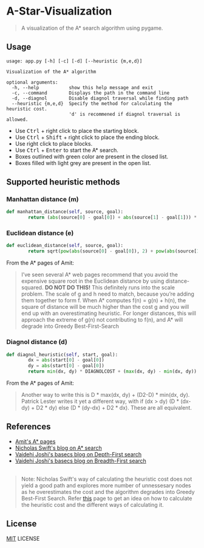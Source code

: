 # A-Star-Visualization
> A visualization of the A* search algorithm using pygame.

## Usage
```
usage: app.py [-h] [-c] [-d] [--heuristic {m,e,d}]

Visualization of the A* algorithm

optional arguments:
  -h, --help           show this help message and exit
  -c, --command        Displays the path in the command line
  -d, --diagnol        Disable diagnol traversal while finding path
  --heuristic {m,e,d}  Specify the method for calculating the heuristic cost.
                       'd' is recommened if diagnol traversal is allowed.
```

* Use <kbd>Ctrl</kbd> + right click to place the starting block.
* Use <kbd>Ctrl</kbd> + <kbd>Shift</kbd> + right click to place the ending block.
* Use right click to place blocks.
* Use <kbd>Ctrl</kbd> + <kbd>Enter</kbd> to start the A* search.
* Boxes outlined with green color are present in the closed list.
* Boxes filled with light grey are present in the open list.

## Supported heuristic methods

### Manhattan distance (m)
```python
def manhattan_distance(self, source, goal):
        return (abs(source[0] - goal[0]) + abs(source[1] - goal[1])) * HORIZONTALCOST
```
### Euclidean distance (e)
```python
def euclidean_distance(self, source, goal):
        return sqrt(pow(abs(source[0] - goal[0]), 2) + pow(abs(source[1] - goal[1]), 2)) * HORIZONTALCOST
```
From the A* pages of Amit:

> I’ve seen several A* web pages recommend that you avoid the expensive square root in the Euclidean distance by using distance-squared. **DO NOT DO THIS!** This definitely runs into the scale problem. The scale of g and h need to match, because you’re adding them together to form f. When A* computes f(n) = g(n) + h(n), the square of distance will be much higher than the cost g and you will end up with an overestimating heuristic. For longer distances, this will approach the extreme of g(n) not contributing to f(n), and A* will degrade into Greedy Best-First-Search

### Diagnol distance (d)
```python
def diagnol_heuristic(self, start, goal):
        dx = abs(start[0] - goal[0])
        dy = abs(start[0] - goal[0])
        return min(dx, dy) * DIAGNOLCOST + (max(dx, dy) - min(dx, dy)) * HORIZONTALCOST
```
From the A* pages of Amit:
>Another way to write this is D * max(dx, dy) + (D2-D) * min(dx, dy). Patrick Lester writes it yet a different way, with if (dx > dy) (D * (dx-dy) + D2 * dy) else (D * (dy-dx) + D2 * dx). These are all equivalent.

## References

- [Amit's A* pages](http://theory.stanford.edu/~amitp/GameProgramming/)
- [Nicholas Swift's blog on A* search](https://medium.com/@nicholas.w.swift/easy-a-star-pathfinding-7e6689c7f7b2)
- [Vaidehi Joshi's basecs blog on Depth-First search](https://medium.com/basecs/demystifying-depth-first-search-a7c14cccf056)
- [Vaidehi Joshi's basecs blog on Breadth-First search](https://medium.com/basecs/breaking-down-breadth-first-search-cebe696709d9)
<br><br>

> Note: Nicholas Swift's way of calculating the heuristic cost does not yield a good path and explores more number of unnessesary nodes as he overestimates the cost and the algorithm degrades into Greedy Best-First Search. Refer [this](http://theory.stanford.edu/~amitp/GameProgramming/Heuristics.html#euclidean-distance-squared) page to get an idea on how to calculate the heuristic cost and the different ways of calculating it.

## License

[MIT](LICENSE) LICENSE